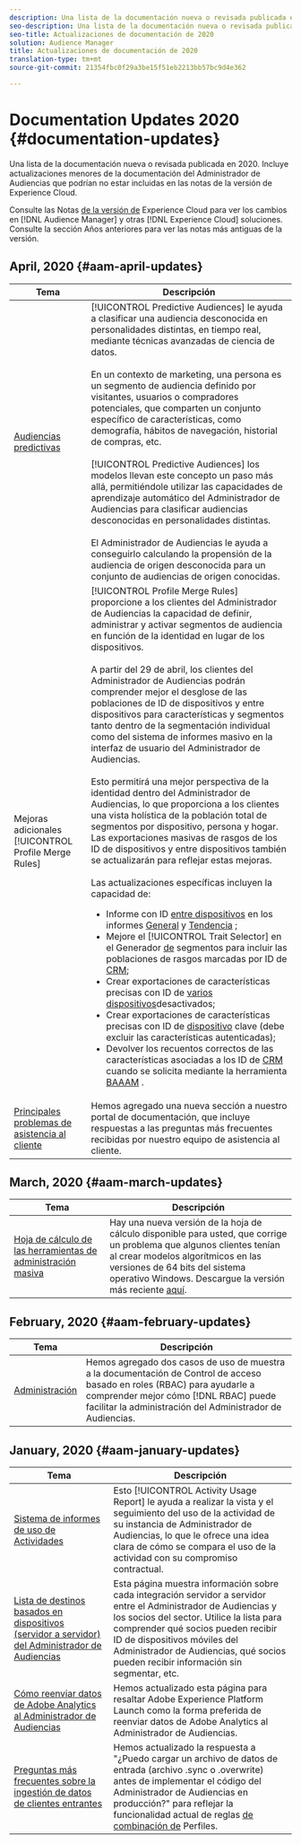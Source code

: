 ```yaml
---
description: Una lista de la documentación nueva o revisada publicada en 2020. Incluye actualizaciones menores de la documentación del Administrador de Audiencias que podrían no estar incluidas en las notas de la versión de Experience Cloud.
seo-description: Una lista de la documentación nueva o revisada publicada en 2020. Incluye actualizaciones menores de la documentación del Administrador de Audiencias que podrían no estar incluidas en las notas de la versión de Experience Cloud.
seo-title: Actualizaciones de documentación de 2020
solution: Audience Manager
title: Actualizaciones de documentación de 2020
translation-type: tm+mt
source-git-commit: 21354fbc0f29a3be15f51eb2213bb57bc9d4e362

---
```



# Documentation Updates 2020 {#documentation-updates}

Una lista de la documentación nueva o revisada publicada en 2020. Incluye actualizaciones menores de la documentación del Administrador de Audiencias que podrían no estar incluidas en las notas de la versión de Experience Cloud.

Consulte las Notas [de la versión de](https://marketing.adobe.com/resources/help/en_US/whatsnew/) Experience Cloud para ver los cambios en [!DNL Audience Manager] y otras [!DNL Experience Cloud] soluciones. Consulte la sección Años [](../docs-updates/docs-2019.md) anteriores para ver las notas más antiguas de la versión.

## April, 2020 {#aam-april-updates}

| Tema | Descripción |
|---- |----|
| [Audiencias predictivas](../features/algorithmic-models/predictive-audiences.md) | [!UICONTROL Predictive Audiences] le ayuda a clasificar una audiencia desconocida en personalidades distintas, en tiempo real, mediante técnicas avanzadas de ciencia de datos. <br><br> En un contexto de marketing, una persona es un segmento de audiencia definido por visitantes, usuarios o compradores potenciales, que comparten un conjunto específico de características, como demografía, hábitos de navegación, historial de compras, etc.<br><br>[!UICONTROL Predictive Audiences] los modelos llevan este concepto un paso más allá, permitiéndole utilizar las capacidades de aprendizaje automático del Administrador de Audiencias para clasificar audiencias desconocidas en personalidades distintas. <br><br>El Administrador de Audiencias le ayuda a conseguirlo calculando la propensión de la audiencia de origen desconocida para un conjunto de audiencias de origen conocidas. |
| Mejoras adicionales [!UICONTROL Profile Merge Rules] | [!UICONTROL Profile Merge Rules] proporcione a los clientes del Administrador de Audiencias la capacidad de definir, administrar y activar segmentos de audiencia en función de la identidad en lugar de los dispositivos. <br><br> A partir del 29 de abril, los clientes del Administrador de Audiencias podrán comprender mejor el desglose de las poblaciones de ID de dispositivos y entre dispositivos para características y segmentos tanto dentro de la segmentación individual como del sistema de informes masivo en la interfaz de usuario del Administrador de Audiencias. <br><br> Esto permitirá una mejor perspectiva de la identidad dentro del Administrador de Audiencias, lo que proporciona a los clientes una vista holística de la población total de segmentos por dispositivo, persona y hogar. Las exportaciones masivas de rasgos de los ID de dispositivos y entre dispositivos también se actualizarán para reflejar estas mejoras.<br><br>  Las actualizaciones específicas incluyen la capacidad de: <ul><li>Informe con ID [entre dispositivos](../reference/ids-in-aam.md) en los informes [General](../reporting/general-reports.md) y [Tendencia](../reporting/trend-reports.md) ;</li><li>Mejore el [!UICONTROL Trait Selector] en el Generador [de](../features/segments/segment-builder.md) segmentos para incluir las poblaciones de rasgos marcadas por ID de [CRM](../reference/ids-in-aam.md);</li><li>Crear exportaciones de características precisas con ID de [varios dispositivos](../reference/ids-in-aam.md)desactivados;</li><li>Crear exportaciones de características precisas con ID de [dispositivo](../reference/ids-in-aam.md) clave (debe excluir las características autenticadas);</li><li>Devolver los recuentos correctos de las características asociadas a los ID de [CRM](../reference/ids-in-aam.md) cuando se solicita mediante la herramienta [BAAAM](../reference/bulk-management-tools/bulk-management-intro.md) .</li></ul> |
| [Principales problemas de asistencia al cliente](../support-issues/support-issues-overview.md) | Hemos agregado una nueva sección a nuestro portal de documentación, que incluye respuestas a las preguntas más frecuentes recibidas por nuestro equipo de asistencia al cliente. |

## March, 2020 {#aam-march-updates}

| Tema | Descripción |
|---- |----|
| [Hoja de cálculo de las herramientas de administración masiva](../reference/bulk-management-tools/bulk-management-intro.md) | Hay una nueva versión de la hoja de cálculo disponible para usted, que corrige un problema que algunos clientes tenían al crear modelos algorítmicos en las versiones de 64 bits del sistema operativo Windows. Descargue la versión más reciente [aquí](../reference/bulk-management-tools/assets/BAAAM_V2_20200311.xlsm). |

## February, 2020 {#aam-february-updates}

| Tema | Descripción |
|---- |----|
| [Administración](../features/administration/administration-overview.md#use-cases) | Hemos agregado dos casos de uso de muestra a la documentación de Control de acceso basado en roles (RBAC) para ayudarle a comprender mejor cómo [!DNL RBAC] puede facilitar la administración del Administrador de Audiencias. |

## January, 2020 {#aam-january-updates}

| Tema | Descripción |
|--- |----|
| [Sistema de informes de uso de Actividades](../features/administration/activity-usage-reporting.md) | Esto [!UICONTROL Activity Usage Report] le ayuda a realizar la vista y el seguimiento del uso de la actividad de su instancia de Administrador de Audiencias, lo que le ofrece una idea clara de cómo se compara el uso de la actividad con su compromiso contractual. |
| [Lista de destinos basados en dispositivos (servidor a servidor) del Administrador de Audiencias](/help/using/features/destinations/device-based-destinations-list.md) | Esta página muestra información sobre cada integración servidor a servidor entre el Administrador de Audiencias y los socios del sector. Utilice la lista para comprender qué socios pueden recibir ID de dispositivos móviles del Administrador de Audiencias, qué socios pueden recibir información sin segmentar, etc. |
| [Cómo reenviar datos de Adobe Analytics al Administrador de Audiencias](../integration/integration-other-solutions/audience-management-module.md) | Hemos actualizado esta página para resaltar Adobe Experience Platform Launch como la forma preferida de reenviar datos de Adobe Analytics al Administrador de Audiencias. |
| [Preguntas más frecuentes sobre la ingestión de datos de clientes entrantes](/help/using/faq/faq-inbound-data-ingestion.md) | Hemos actualizado la respuesta a &quot;¿Puedo cargar un archivo de datos de entrada (archivo .sync o .overwrite) antes de implementar el código del Administrador de Audiencias en producción?&quot; para reflejar la funcionalidad actual de reglas [de combinación de](/help/using/features/profile-merge-rules/merge-rule-targeting-options.md) Perfiles. |

